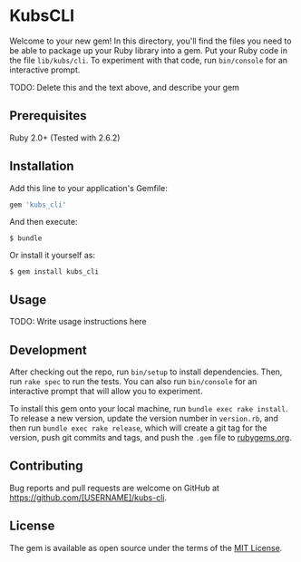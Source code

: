 # KubsCLI

Welcome to your new gem! In this directory, you'll find the files you need to be able to package up your Ruby library into a gem. Put your Ruby code in the file `lib/kubs/cli`. To experiment with that code, run `bin/console` for an interactive prompt.

TODO: Delete this and the text above, and describe your gem

## Prerequisites

Ruby 2.0+ (Tested with 2.6.2)

## Installation

Add this line to your application's Gemfile:

```ruby
gem 'kubs_cli'
```

And then execute:

    $ bundle

Or install it yourself as:

    $ gem install kubs_cli

## Usage

TODO: Write usage instructions here

## Development

After checking out the repo, run `bin/setup` to install dependencies. Then, run `rake spec` to run the tests. You can also run `bin/console` for an interactive prompt that will allow you to experiment.

To install this gem onto your local machine, run `bundle exec rake install`. To release a new version, update the version number in `version.rb`, and then run `bundle exec rake release`, which will create a git tag for the version, push git commits and tags, and push the `.gem` file to [rubygems.org](https://rubygems.org).

## Contributing

Bug reports and pull requests are welcome on GitHub at https://github.com/[USERNAME]/kubs-cli.

## License

The gem is available as open source under the terms of the [MIT License](https://opensource.org/licenses/MIT).
